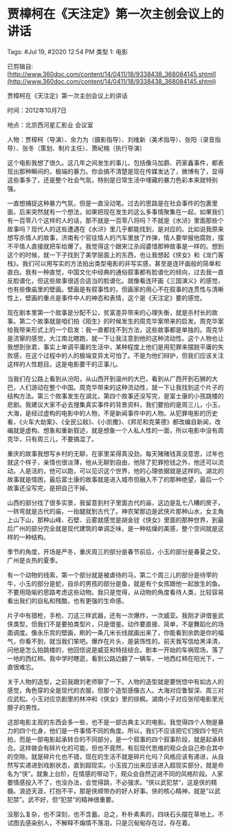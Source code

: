 # 贾樟柯在《天注定》第一次主创会议上的讲话

Tags: #Jul 19, #2020 12:54 PM
类型 1: 电影

已剪辑自:
[http://www.360doc.com/content/14/0411/18/9338438_368084145.shtml](http://www.360doc.com/content/14/0411/18/9338438_368084145.shtml)

贾樟柯在《天注定》第一次主创会议上的讲话

时间：2012年10月7日

地点：北京西河星汇影业 会议室

人物：贾樟柯（导演）、余力为（摄影指导）、刘维新（美术指导）、张阳（录音指导）、张冬（策划、制片主任）、萧屺楠（执行导演）

这个电影我想了很久。这几年之间发生的事儿，包括像马加爵、药家鑫事件，都表现出那种瞬间的，极端的暴力。你会搞不清楚是现在传媒发达了，微博有了，显得这些事多了，还是整个社会气氛，特别是日常生活中埋藏的暴力色彩本来就特别强。

一直想捕捉这种暴力气氛，但是一直没动笔。过去的思路是在社会事件的包裹里面，后来突然就有一个想法，如果把现在发生的这么多事情聚集在一起，如果我们有一百零八个这样的人的话，那不就是一百零八将吗？不就是《水浒》里面那些个故事吗？现代人的这些遭遇在《水浒》里几乎都能找到，是对应的。比如说我原来想写杀情人的故事，济南有个官往情人的汽车里放了炸弹，情人要举报他腐败，摆不平情人直接就把车给爆了。我觉得这个跟宋江杀阎婆惜那种故事是一样的。想到这个的时候，就一下子找到了美学层面上的东西，也让我想起《侠女》和《龙门客栈》。我们可以用写实的方法拍出类型电影的非写实感，甚至是连环画般的简单和直白。我有一种直觉，中国文化中经典的通俗叙事都有脸谱化的倾向，过去我一直反脸谱化，但这些故事很适合适当的脸谱化。就像看连环画《三国演义》的感觉，也有些像庙里的壁画。壁画是有叙事性的，但画家的用心不在叙事的连贯性与清晰性上，壁画的重点是事件中人的神态和表情，这个是《天注定》要的感觉。

现在剧本里第一个故事是分配不公，贫富差异带来的心理失衡，就是杀村长的故事。第二个故事就是咱们拍《陌生》的时候发生的周克华案带来的启发。周克华案给我带来形式上的一个启发：我一直都找不到方法，这些故事都是单独的。周克华是流窜的感觉，大江南北瞎跑，就一下让我注意到他的这种流动性。这个人物也让我想到张君，事实上单调平庸的生活中，某种程度上他们是用犯罪来摆脱平庸的失败感，在这个过程中的人的极端变异太可怕了。不是为他们辩护，但我们应该关注这样的人性题目。这是电影要干的正事儿。

当我们在公路上看到从汾阳，从山西开到温州的大巴，看到从广西开到石狮的大巴，人们游动在整个中国。周克华带来的这种流动性，就一下让我找到这个片子的结构方法。第三个故事发生在湖北，第四个故事还没写完，是富士康的小孩跳楼的悲剧。我建议大家不必去搜集真实事件的背景资料，我们要拍的是周三儿，小玉，大海，是经过虚构的电影中的人物，不是新闻事件中的人物。从犯罪电影的历史看，《火车大劫案》、《全民公敌》、《小凯撒》、《邦尼和克莱德》都改编自新闻，改编就是虚构、想象和重新叙述，就是想象一个人私人性的一面，所以电影中没有周克华，只有周三儿，不要搞混了。

重庆的故事我想写乡村的无聊，在家里呆得真没劲，每天赌赌钱真没意思，过年也就这个样子，亲情也很淡薄，他从无聊到自由，他除了犯罪抢钱之外，他还可以流动。人是活的，他可以跑，可以见识这个世界，他的心理依据就是这样的。湖北的故事就是情困，最后富士康的故事就是进入城市但融入不了的那种绝望，最后一个故事还没写完，是把自己干掉。

山西的部分找了很多实景，我留意到村子里面古代的庙，这边是乱七八糟的房子，一转弯就是古代的庙，一抬腿就到古代了。神农架那边是武侠片那种山水，女主角上山下山，那种山峰、石壁、云雾就感觉是胡金铨《侠女》里面的那种世界，到最后广州的部分完全就是现代建筑的单调乏味，是一种枯燥的美感，整个空间就是这样的一种结构。

季节的角度，开场是严冬，重庆周三的部分是春节前后，小玉的部分是春夏之交，广州是炎热的夏季。

有一个动物的线索，第一个部分就是被虐待的马，第二个周三儿的部分是待宰的牛，小玉的部分是蛇，自杀的男孩的部分是鱼，就是有个女孩跟他一起放生的鱼。不要用隐喻的思路考虑这些动物。我只是觉得，从动物的角度看待人类，比较容易看出我们的自私和残酷，也有更强的生命感。

片子中有猎枪，手枪、刀这三样武器，还有一次爆炸，一次威亚。我刚才讲借鉴武侠类型，但我们不是要拍类型片，只是借鉴。动作要直接、简单，不是舞蹈化的场面调度。像永乐宫的壁画，刷的一条几米长线就画出来了，你能看到余韵是你的福气，你看不到，就当我们笨吧。爆炸在片头，是装饰性的。前天我写信给黑泽清，问他是怎么拍跳楼的，他回信说是威亚和特技结合。剧本一开始的车祸现场，落了一地的西红柿。我中学时瞎逛，看到公路边翻了一辆车，一地西红柿在阳光下，一直很难忘。

关于人物的造型，之前我跟刘老师聊了一下。人物的造型就是要恍惚中有如古人的感觉，角色穿的全是现代的衣服，但那个造型感像古人。大海对应鲁智深、周三对应武松。小玉对应京剧里的林冲和《侠女》里的徐枫。湖南小子对应张彻电影里光膀子的男性。

这部电影主观的东西会多一些，也不是一部古典主义的电影。我觉得四个人物是暴力的四个化身，他们是一件事情不同的角度。所以，我们不应该把它们按四个短片拍，而是一部电影起承转合的不同部分，是一个叙事的四个叙事阶段，就是起承转合。这样做会有碎片化的可能，但也不竟然，有后现代思维的观众会自己弥合其中的空隙。就是碎片化也不错，现在的生活不就是碎片化吗？风格应该有递进，从自然写实递进到戏剧状态，直到超现实。小玉拔刀出来应该进入超现实部分，就是命名为“侠”。就象上台阶，在情感的带动下，观众会自然迈进不同的风格阶段。人家要情感投入不了，也没办法，会觉得跳，不必强求。“侠以武犯禁”，这是侠的精髓。浪迹天涯，打抱不平，那是侠顺带办的好人好事。侠的核心精神，就是“以武犯禁”。武不好，但“犯禁”的精神很重要。

没那么复杂，也不深刻，也不含蓄。总之，朴朴素素的，四块石头摆在草地上。不试图去感染别人，不解释不煽情不落泪，只是沉甸甸存在过，存在着。
